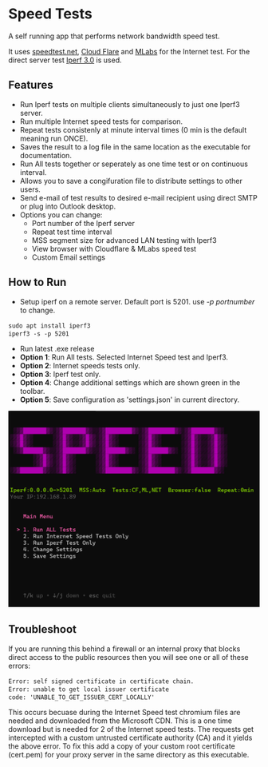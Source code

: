 # Speed Tests

A self running app that performs network bandwidth speed test.

It uses [speedtest.net](https://www.speedtest.net/), [Cloud Flare](https://speed.cloudflare.com/) and [MLabs](https://speed.measurementlab.net/#/) for the Internet test. For the direct server test [Iperf 3.0](https://iperf.fr/iperf-download.php) is used.

## Features
- Run Iperf tests on multiple clients simultaneously to just one Iperf3 server.
- Run multiple Internet speed tests for comparison.
- Repeat tests consistenly at minute interval times (0 min is the default meaning run ONCE).
- Saves the result to a log file in the same location as the executable for documentation.
- Run All tests together or seperately as one time test or on continuous interval.
- Allows you to save a congifuration file to distribute settings to other users.
- Send e-mail of test results to desired e-mail recipient using direct SMTP or plug into Outlook desktop.
- Options you can change: 
    - Port number of the Iperf server
    - Repeat test time interval
    - MSS segment size for advanced LAN testing with Iperf3
    - View browser with Cloudflare & MLabs speed test
    - Custom Email settings

## How to Run
- Setup iperf on a remote server. Default port is 5201. use *-p portnumber* to change.
```
sudo apt install iperf3
iperf3 -s -p 5201
```

- Run latest .exe release
- **Option 1**: Run All tests. Selected Internet Speed test and Iperf3.
- **Option 2**: Internet speeds tests only.
- **Option 3**: Iperf test only.
- **Option 4**: Change additional settings which are shown green in the toolbar.
- **Option 5**: Save configuration as 'settings.json' in current directory.


![Menu](media/speed3.png)

## Troubleshoot

If you are running this behind a firewall or an internal proxy that blocks direct access to the public resources then you will see one or all of these errors:

```
Error: self signed certificate in certificate chain. 
Error: unable to get local issuer certificate
code: 'UNABLE_TO_GET_ISSUER_CERT_LOCALLY'
```

This occurs becuase during the Internet Speed test chromium files are needed and downloaded from the Microsoft CDN. This is a one time download but is needed for 2 of the Internet speed tests. The requests get intercepted with a custom untrusted certificate authority (CA) and it yields the above error. To fix this add a copy of your custom root certificate (cert.pem) for your proxy server in the same directory as this executable.

